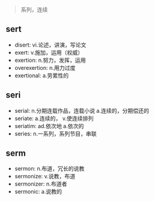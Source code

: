 > 系列，连续

## sert

- disert: vi.论述，讲演，写论文
- exert: v.施加，运用（权威）
- exertion: n.努力，发挥，运用
- overexertion: n.用力过度
- exertional: a.劳累性的


## seri

- serial: n.分期连载作品，连载小说 a.连续的，分期偿还的
- seriate: a.连续的， v.使连续排列
- seriatim: ad.依次地 a.依次的
- series: n.一系列，系列节目，串联

## serm

- sermon: n.布道，冗长的说教
- sermonize: v.说教，布道
- sermonizer: n.布道者
- sermonic: a.说教的
